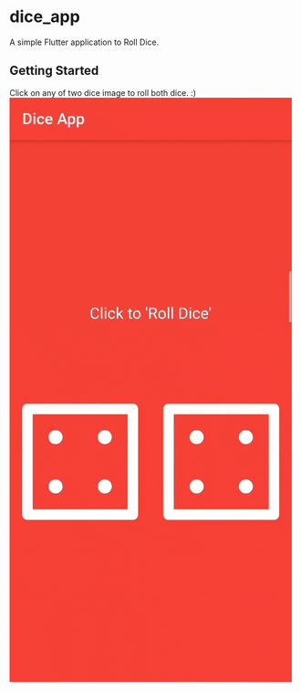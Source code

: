 # dice_app

A simple Flutter application to Roll Dice.

## Getting Started

Click on any of two dice image to roll both dice. :)
![ScreenShot](dice1.gif)
